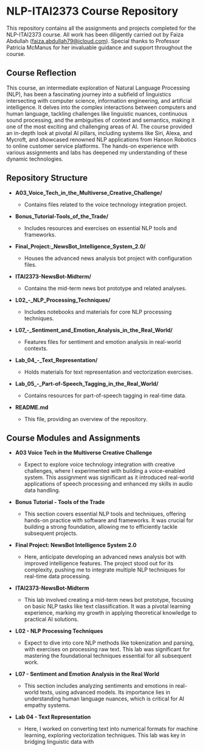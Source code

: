 # NLP-ITAI2373 Course Repository

This repository contains all the assignments and projects completed for the NLP-ITAI2373 course. All work has been diligently carried out by Faiza Abdullah (faiza.abdullah79@icloud.com). Special thanks to Professor Patricia McManus for her invaluable guidance and support throughout the course.

## Course Reflection
This course, an intermediate exploration of Natural Language Processing (NLP), has been a fascinating journey into a subfield of linguistics intersecting with computer science, information engineering, and artificial intelligence. It delves into the complex interactions between computers and human language, tackling challenges like linguistic nuances, continuous sound processing, and the ambiguities of context and semantics, making it one of the most exciting and challenging areas of AI. The course provided an in-depth look at pivotal AI pillars, including systems like Siri, Alexa, and Mycroft, and showcased renowned NLP applications from Hanson Robotics to online customer service platforms. The hands-on experience with various assignments and labs has deepened my understanding of these dynamic technologies.

## Repository Structure
- **A03_Voice_Tech_in_the_Multiverse_Creative_Challenge/**  
  - Contains files related to the voice technology integration project.

- **Bonus_Tutorial-Tools_of_the_Trade/**  
  - Includes resources and exercises on essential NLP tools and frameworks.

- **Final_Project:_NewsBot_Intelligence_System_2.0/**  
  - Houses the advanced news analysis bot project with configuration files.

- **ITAI2373-NewsBot-Midterm/**  
  - Contains the mid-term news bot prototype and related analyses.

- **L02_-_NLP_Processing_Techniques/**  
  - Includes notebooks and materials for core NLP processing techniques.

- **L07_-_Sentiment_and_Emotion_Analysis_in_the_Real_World/**  
  - Features files for sentiment and emotion analysis in real-world contexts.

- **Lab_04_-_Text_Representation/**  
  - Holds materials for text representation and vectorization exercises.

- **Lab_05_-_Part-of-Speech_Tagging_in_the_Real_World/**  
  - Contains resources for part-of-speech tagging in real-time data.

- **README.md**  
  - This file, providing an overview of the repository.

## Course Modules and Assignments

- **A03 Voice Tech in the Multiverse Creative Challenge**  
  - Expect to explore voice technology integration with creative challenges, where I experimented with building a voice-enabled system. This assignment was significant as it introduced real-world applications of speech processing and enhanced my skills in audio data handling.

- **Bonus Tutorial - Tools of the Trade**  
  - This section covers essential NLP tools and techniques, offering hands-on practice with software and frameworks. It was crucial for building a strong foundation, allowing me to efficiently tackle subsequent projects.

- **Final Project: NewsBot Intelligence System 2.0**  
  - Here, anticipate developing an advanced news analysis bot with improved intelligence features. The project stood out for its complexity, pushing me to integrate multiple NLP techniques for real-time data processing.

- **ITAI2373-NewsBot-Midterm**  
  - This lab involved creating a mid-term news bot prototype, focusing on basic NLP tasks like text classification. It was a pivotal learning experience, marking my growth in applying theoretical knowledge to practical AI solutions.

- **L02 - NLP Processing Techniques**  
  - Expect to dive into core NLP methods like tokenization and parsing, with exercises on processing raw text. This lab was significant for mastering the foundational techniques essential for all subsequent work.

- **L07 - Sentiment and Emotion Analysis in the Real World**  
  - This section includes analyzing sentiments and emotions in real-world texts, using advanced models. Its importance lies in understanding human language nuances, which is critical for AI empathy systems.

- **Lab 04 - Text Representation**  
  - Here, I worked on converting text into numerical formats for machine learning, exploring vectorization techniques. This lab was key in bridging linguistic data with